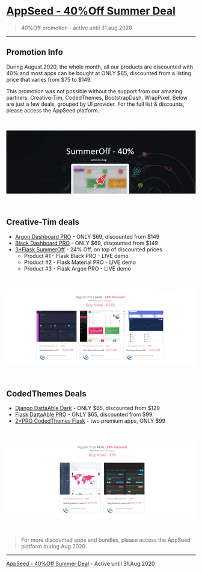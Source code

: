 # [AppSeed - 40%Off Summer Deal](https://blog.appseed.us/promo-2020-summer-40off/)

> 40%Off promotion - active until 31.aug.2020

---

## Promotion Info

During August.2020, the whole month, all our products are discounted with 40% and most apps can be bought at ONLY $65, discounted from a listing price that varies from $75 to $149.

This promotion was not possible without the support from our amazing partners: Creative-Tim, CodedThemes, BootstrapDash, WrapPixel. Below are just a few deals, grouped by UI provider. For the full list & discounts, please access the AppSeed platform.

<br />

![AppSeed - 40%Off Summer Deal, cover.](https://raw.githubusercontent.com/app-generator/promo-2020-summer-40off/master/media/cover-summerDeal-40-off.jpg)

<br />

## Creative-Tim deals

- [Argon Dashboard PRO](https://appseed.us/admin-dashboards/django-dashboard-argon-pro) - ONLY $69, discounted from $149
- [Black Dashboard PRO](https://appseed.us/admin-dashboards/flask-dashboard-black-pro) - ONLY $69, discounted from $149
- [3*Flask SummerOff](https://appseed.us/bundles/flask-dashboards-mini-pro) - 24% Off, on top of discounted prices
    - Product #1 - Flask Black PRO - LIVE demo
    - Product #2 - Flask Material PRO - LIVE demo
    - Product #3 - Flask Argon PRO - LIVE demo

<br />

![3*Flask SummerOff - Bundle discounted with 24%.](https://raw.githubusercontent.com/app-generator/promo-2020-summer-40off/master/media/summerDeal-3flask-pro-creative-tim.jpg)

<br />

## CodedThemes Deals

- [Django DattaAble Dark](https://appseed.us/admin-dashboards/django-dashboard-dattaable-dark-pro) - ONLY $65, discounted from $129
- [Flask DattaAble PRO](https://appseed.us/admin-dashboards/flask-dashboard-dattaable-pro) - ONLY $65, discounted from $99
- [2*PRO CodedThemes Flask](https://appseed.us/bundles/pro2-flask-dashboards-codedthemes-pro) - two premium apps, ONLY $99

<br />

![2*PRO CodedThemes Flask - Bundle discounted with 24%.](https://raw.githubusercontent.com/app-generator/promo-2020-summer-40off/master/media/summerDeal-2flask-pro-codedthemes.jpg)

<br />


> For more discounted apps and bundles, please access the AppSeed platform during Aug.2020.

---
[AppSeed - 40%Off Summer Deal](https://blog.appseed.us/promo-2020-summer-40off/) - Active until 31.Aug.2020

